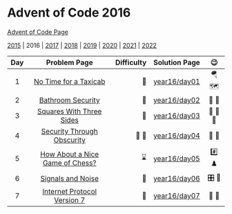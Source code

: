 # Advent of Code 2016

[Advent of Code Page](https://adventofcode.com/2016)

[2015](/year15) | 2016 | [2017](/year17) | [2018](/year18) | [2019](/year19) | [2020](/year20) | [2021](/year21) | [2022](/year22)

| Day |                         Problem Page                         | Difficulty |       Solution Page       |         :wink:          | 
|:--:|:------------------------------------------------------------:| ---: |:-------------------------:|:-----------------------:| 
|  1 | [No Time for a Taxicab](https://adventofcode.com/2016/day/1) | :star2: | [year16/day01](/year16/day01) | :parachute: :world_map: | 
|  2 |   [Bathroom Security](https://adventofcode.com/2016/day/2)   | :star2: | [year16/day02](/year16/day02) |         :bath: :closed_lock_with_key:         | 
|  3  |   [Squares With Three Sides](https://adventofcode.com/2016/day/3)   | :star2: | [year16/day03](/year16/day03) |         :small_red_triangle: :small_red_triangle: :small_red_triangle:          | 
|  4  |   [Security Through Obscurity](https://adventofcode.com/2016/day/4)   | :star2: :star2: | [year16/day04](/year16/day04) | :ice_cube: :office: | 
|  5  |   [How About a Nice Game of Chess?](https://adventofcode.com/2016/day/5)   | :hourglass: | [year16/day05](/year16/day05) |         :hash: :chess_pawn:          | 
|  6  |   [Signals and Noise](https://adventofcode.com/2016/day/6)   | :star2: | [year16/day06](/year16/day06) | :control_knobs: :musical_score: | 
|  7  |   [Internet Protocol Version 7](https://adventofcode.com/2016/day/7)   | :star2: | [year16/day07](/year16/day07) | :calling: :electric_plug: | 
